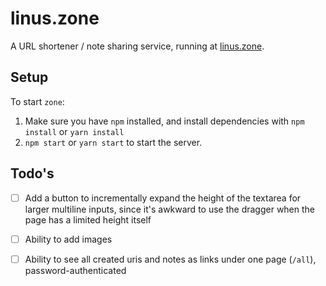 # linus.zone

A URL shortener / note sharing service, running at [linus.zone](https://linus.zone).

## Setup

To start `zone`:

1. Make sure you have `npm` installed, and install dependencies with `npm install` or `yarn install`
2. `npm start` or `yarn start` to start the server.

## Todo's

- [ ] Add a button to incrementally expand the height of the textarea for larger multiline inputs, since it's awkward to use the dragger when the page has a limited height itself
- [ ] Ability to add images
- [ ] Ability to see all created uris and notes as links under one page (`/all`), password-authenticated

